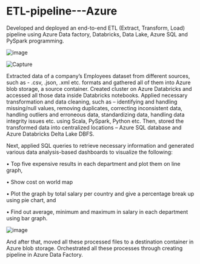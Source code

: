# ETL-pipeline---Azure

Developed and deployed an end-to-end ETL (Extract, Transform, Load) pipeline using Azure Data factory, Databricks, Data Lake, Azure SQL and PySpark programming. 


![image](https://github.com/Jenia-Jeba/ETL-pipeline---Azure/assets/39514905/18699448-188c-4908-adc0-3ac4aa79c8ba)


![Capture](https://github.com/Jenia-Jeba/ETL-pipeline---Azure/assets/39514905/4a030b41-7c32-482a-a196-0c91623dfe6c)


Extracted data of a company’s Employees dataset from different sources, such as - .csv, .json, .xml etc. formats and gathered all of them into Azure blob storage, a source container. Created cluster on Azure Databricks and accessed all those data inside Databricks notebooks. Applied necessary transformation and data cleaning, such as – identifying and handling missing/null values, removing duplicates, correcting inconsistent data, handling outliers and erroneous data, standardizing data, handling data integrity issues etc. using Scala, PySpark, Python etc. Then, stored the transformed data into centralized locations – Azure SQL database and Azure Databricks Delta Lake DBFS.

Next, applied SQL queries to retrieve necessary information and generated various data analysis-based dashboards to visualize the following:

•	Top five expensive results in each department and plot them on line graph, 

•	Show cost on world map

•	Plot the graph by total salary per country and give a percentage break up using pie chart, and 

•	Find out average, minimum and maximum in salary in each department using bar graph.


![image](https://github.com/Jenia-Jeba/ETL-pipeline---Azure/assets/39514905/89373946-e41f-4c21-98f6-5d69f59e5846)


And after that, moved all these processed files to a destination container in Azure blob storage. Orchestrated all these processes through creating pipeline in Azure Data Factory.





